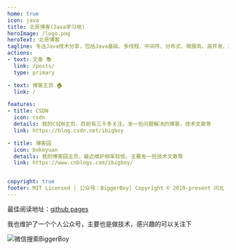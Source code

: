 ```yaml
---
home: true
icon: java
title: 北哥博客(Java学习地)
heroImage: /logo.png
heroText: 北哥博客
tagline: 专注Java技术分享，包括Java基础、多线程、中间件、分布式、微服务、高并发、高可用等技术
actions:
- text: 文章 📚
  link: /posts/
  type: primary

- text: 博客主页 🏠
  link: /

features:
- title: CSDN
  icon: csdn
  details: 我的CSDN主页，目前有三千多关注，发一些问题解决的博客，技术文章等
  link: https://blog.csdn.net/ibigboy

- title: 博客园
  icon: bokeyuan
  details: 我的博客园主页，最近维护频率较低，主要发一些技术文章等
  link: https://www.cnblogs.com/ibigboy/


copyright: true
footer: MIT Licensed | 公众号：BiggerBoy| Copyright © 2019-present 问北
---
```

最佳阅读地址：[github pages](https://biggerboy.github.io/biggerblog)

我也维护了一个个人公众号，主要也是做技术，感兴趣的可以关注下

<img :src="$withBase('/img/qcode.jpg')" alt="微信搜索BiggerBoy">
